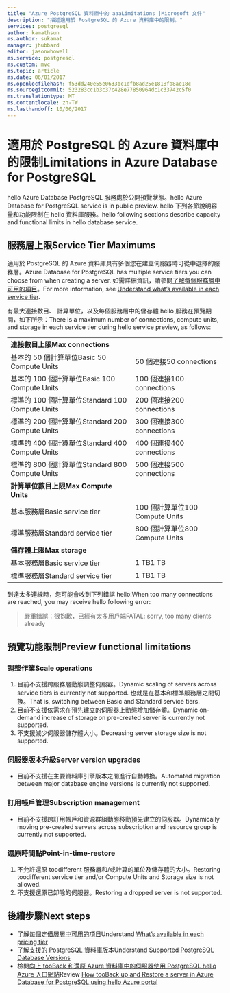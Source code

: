```yaml
---
title: "Azure PostgreSQL 資料庫中的 aaaLimitations |Microsoft 文件"
description: "描述適用於 PostgreSQL 的 Azure 資料庫中的限制。"
services: postgresql
author: kamathsun
ms.author: sukamat
manager: jhubbard
editor: jasonwhowell
ms.service: postgresql
ms.custom: mvc
ms.topic: article
ms.date: 06/01/2017
ms.openlocfilehash: f53dd240e55e0633bc1dfb8ad25e1818fa8ae18c
ms.sourcegitcommit: 523283cc1b3c37c428e77850964dc1c33742c5f0
ms.translationtype: MT
ms.contentlocale: zh-TW
ms.lasthandoff: 10/06/2017
---
```

# <a name="limitations-in-azure-database-for-postgresql"></a><span data-ttu-id="d1a1d-103">適用於 PostgreSQL 的 Azure 資料庫中的限制</span><span class="sxs-lookup"><span data-stu-id="d1a1d-103">Limitations in Azure Database for PostgreSQL</span></span>
<span data-ttu-id="d1a1d-104">hello Azure Database PostgreSQL 服務處於公開預覽狀態。</span><span class="sxs-lookup"><span data-stu-id="d1a1d-104">hello Azure Database for PostgreSQL service is in public preview.</span></span> <span data-ttu-id="d1a1d-105">hello 下列各節說明容量和功能限制在 hello 資料庫服務。</span><span class="sxs-lookup"><span data-stu-id="d1a1d-105">hello following sections describe capacity and functional limits in hello database service.</span></span>

## <a name="service-tier-maximums"></a><span data-ttu-id="d1a1d-106">服務層上限</span><span class="sxs-lookup"><span data-stu-id="d1a1d-106">Service Tier Maximums</span></span>
<span data-ttu-id="d1a1d-107">適用於 PostgreSQL 的 Azure 資料庫具有多個您在建立伺服器時可從中選擇的服務層。</span><span class="sxs-lookup"><span data-stu-id="d1a1d-107">Azure Database for PostgreSQL has multiple service tiers you can choose from when creating a server.</span></span> <span data-ttu-id="d1a1d-108">如需詳細資訊，請參閱[了解每個服務層中可用的項目](concepts-service-tiers.md)。</span><span class="sxs-lookup"><span data-stu-id="d1a1d-108">For more information, see [Understand what’s available in each service tier](concepts-service-tiers.md).</span></span>  

<span data-ttu-id="d1a1d-109">有最大連接數目、 計算單位，以及每個服務層中的儲存體 hello 服務在預覽期間，如下所示：</span><span class="sxs-lookup"><span data-stu-id="d1a1d-109">There is a maximum number of connections, compute units, and storage in each service tier during hello service preview, as follows:</span></span> 

|                            |                   |
| :------------------------- | :---------------- |
| <span data-ttu-id="d1a1d-110">**連接數目上限**</span><span class="sxs-lookup"><span data-stu-id="d1a1d-110">**Max connections**</span></span>        |                   |
| <span data-ttu-id="d1a1d-111">基本的 50 個計算單位</span><span class="sxs-lookup"><span data-stu-id="d1a1d-111">Basic 50 Compute Units</span></span>     | <span data-ttu-id="d1a1d-112">50 個連接</span><span class="sxs-lookup"><span data-stu-id="d1a1d-112">50 connections</span></span>    |
| <span data-ttu-id="d1a1d-113">基本的 100 個計算單位</span><span class="sxs-lookup"><span data-stu-id="d1a1d-113">Basic 100 Compute Units</span></span>    | <span data-ttu-id="d1a1d-114">100 個連接</span><span class="sxs-lookup"><span data-stu-id="d1a1d-114">100 connections</span></span>   |
| <span data-ttu-id="d1a1d-115">標準的 100 個計算單位</span><span class="sxs-lookup"><span data-stu-id="d1a1d-115">Standard 100 Compute Units</span></span> | <span data-ttu-id="d1a1d-116">200 個連接</span><span class="sxs-lookup"><span data-stu-id="d1a1d-116">200 connections</span></span>   |
| <span data-ttu-id="d1a1d-117">標準的 200 個計算單位</span><span class="sxs-lookup"><span data-stu-id="d1a1d-117">Standard 200 Compute Units</span></span> | <span data-ttu-id="d1a1d-118">300 個連接</span><span class="sxs-lookup"><span data-stu-id="d1a1d-118">300 connections</span></span>   |
| <span data-ttu-id="d1a1d-119">標準的 400 個計算單位</span><span class="sxs-lookup"><span data-stu-id="d1a1d-119">Standard 400 Compute Units</span></span> | <span data-ttu-id="d1a1d-120">400 個連接</span><span class="sxs-lookup"><span data-stu-id="d1a1d-120">400 connections</span></span>   |
| <span data-ttu-id="d1a1d-121">標準的 800 個計算單位</span><span class="sxs-lookup"><span data-stu-id="d1a1d-121">Standard 800 Compute Units</span></span> | <span data-ttu-id="d1a1d-122">500 個連接</span><span class="sxs-lookup"><span data-stu-id="d1a1d-122">500 connections</span></span>   |
| <span data-ttu-id="d1a1d-123">**計算單位數目上限**</span><span class="sxs-lookup"><span data-stu-id="d1a1d-123">**Max Compute Units**</span></span>      |                   |
| <span data-ttu-id="d1a1d-124">基本服務層</span><span class="sxs-lookup"><span data-stu-id="d1a1d-124">Basic service tier</span></span>         | <span data-ttu-id="d1a1d-125">100 個計算單位</span><span class="sxs-lookup"><span data-stu-id="d1a1d-125">100 Compute Units</span></span> |
| <span data-ttu-id="d1a1d-126">標準服務層</span><span class="sxs-lookup"><span data-stu-id="d1a1d-126">Standard service tier</span></span>      | <span data-ttu-id="d1a1d-127">800 個計算單位</span><span class="sxs-lookup"><span data-stu-id="d1a1d-127">800 Compute Units</span></span> |
| <span data-ttu-id="d1a1d-128">**儲存體上限**</span><span class="sxs-lookup"><span data-stu-id="d1a1d-128">**Max storage**</span></span>            |                   |
| <span data-ttu-id="d1a1d-129">基本服務層</span><span class="sxs-lookup"><span data-stu-id="d1a1d-129">Basic service tier</span></span>         | <span data-ttu-id="d1a1d-130">1 TB</span><span class="sxs-lookup"><span data-stu-id="d1a1d-130">1 TB</span></span>              |
| <span data-ttu-id="d1a1d-131">標準服務層</span><span class="sxs-lookup"><span data-stu-id="d1a1d-131">Standard service tier</span></span>      | <span data-ttu-id="d1a1d-132">1 TB</span><span class="sxs-lookup"><span data-stu-id="d1a1d-132">1 TB</span></span>              |

<span data-ttu-id="d1a1d-133">到達太多連線時，您可能會收到下列錯誤 hello:</span><span class="sxs-lookup"><span data-stu-id="d1a1d-133">When too many connections are reached, you may receive hello following error:</span></span>
> <span data-ttu-id="d1a1d-134">嚴重錯誤︰很抱歉，已經有太多用戶端</span><span class="sxs-lookup"><span data-stu-id="d1a1d-134">FATAL:  sorry, too many clients already</span></span>

## <a name="preview-functional-limitations"></a><span data-ttu-id="d1a1d-135">預覽功能限制</span><span class="sxs-lookup"><span data-stu-id="d1a1d-135">Preview functional limitations</span></span>
### <a name="scale-operations"></a><span data-ttu-id="d1a1d-136">調整作業</span><span class="sxs-lookup"><span data-stu-id="d1a1d-136">Scale operations</span></span>
1.  <span data-ttu-id="d1a1d-137">目前不支援跨服務層動態調整伺服器。</span><span class="sxs-lookup"><span data-stu-id="d1a1d-137">Dynamic scaling of servers across service tiers is currently not supported.</span></span> <span data-ttu-id="d1a1d-138">也就是在基本和標準服務層之間切換。</span><span class="sxs-lookup"><span data-stu-id="d1a1d-138">That is, switching between Basic and Standard service tiers.</span></span>
2.  <span data-ttu-id="d1a1d-139">目前不支援依需求在預先建立的伺服器上動態增加儲存體。</span><span class="sxs-lookup"><span data-stu-id="d1a1d-139">Dynamic on-demand increase of storage on pre-created server is currently not supported.</span></span>
3.  <span data-ttu-id="d1a1d-140">不支援減少伺服器儲存體大小。</span><span class="sxs-lookup"><span data-stu-id="d1a1d-140">Decreasing server storage size is not supported.</span></span>

### <a name="server-version-upgrades"></a><span data-ttu-id="d1a1d-141">伺服器版本升級</span><span class="sxs-lookup"><span data-stu-id="d1a1d-141">Server version upgrades</span></span>
- <span data-ttu-id="d1a1d-142">目前不支援在主要資料庫引擎版本之間進行自動轉換。</span><span class="sxs-lookup"><span data-stu-id="d1a1d-142">Automated migration between major database engine versions is currently not supported.</span></span>

### <a name="subscription-management"></a><span data-ttu-id="d1a1d-143">訂用帳戶管理</span><span class="sxs-lookup"><span data-stu-id="d1a1d-143">Subscription management</span></span>
- <span data-ttu-id="d1a1d-144">目前不支援跨訂用帳戶和資源群組動態移動預先建立的伺服器。</span><span class="sxs-lookup"><span data-stu-id="d1a1d-144">Dynamically moving pre-created servers across subscription and resource group is currently not supported.</span></span>

### <a name="point-in-time-restore"></a><span data-ttu-id="d1a1d-145">還原時間點</span><span class="sxs-lookup"><span data-stu-id="d1a1d-145">Point-in-time-restore</span></span>
1.  <span data-ttu-id="d1a1d-146">不允許還原 toodifferent 服務層和/或計算的單位及儲存體的大小。</span><span class="sxs-lookup"><span data-stu-id="d1a1d-146">Restoring toodifferent service tier and/or Compute Units and Storage size is not allowed.</span></span>
2.  <span data-ttu-id="d1a1d-147">不支援還原已卸除的伺服器。</span><span class="sxs-lookup"><span data-stu-id="d1a1d-147">Restoring a dropped server is not supported.</span></span>

## <a name="next-steps"></a><span data-ttu-id="d1a1d-148">後續步驟</span><span class="sxs-lookup"><span data-stu-id="d1a1d-148">Next steps</span></span>
- <span data-ttu-id="d1a1d-149">了解[每個定價層層中可用的項目](concepts-service-tiers.md)</span><span class="sxs-lookup"><span data-stu-id="d1a1d-149">Understand [What’s available in each pricing tier](concepts-service-tiers.md)</span></span>
- <span data-ttu-id="d1a1d-150">了解[支援的 PostgreSQL 資料庫版本](concepts-supported-versions.md)</span><span class="sxs-lookup"><span data-stu-id="d1a1d-150">Understand [Supported PostgreSQL Database Versions](concepts-supported-versions.md)</span></span>
- <span data-ttu-id="d1a1d-151">檢閱[向上 tooBack 和還原 Azure 資料庫中的伺服器使用 PostgreSQL hello Azure 入口網站](howto-restore-server-portal.md)</span><span class="sxs-lookup"><span data-stu-id="d1a1d-151">Review [How tooBack up and Restore a server in Azure Database for PostgreSQL using hello Azure portal](howto-restore-server-portal.md)</span></span>
